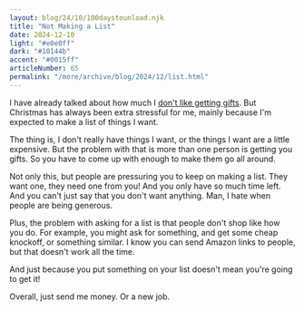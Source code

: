```yaml
---
layout: blog/24/10/100daystounload.njk
title: "Not Making a List"
date: 2024-12-10
light: "#e0e0ff"
dark: "#10144b"
accent: "#0015ff"
articleNumber: 65
permalink: "/more/archive/blog/2024/12/list.html"
---
```

I have already talked about how much I [don't like getting gifts](gifts.html). But Christmas has always been extra stressful for me, mainly because I'm expected to make a list of things I want.

The thing is, I don't really have things I want, or the things I want are a little expensive. But the problem with that is more than one person is getting you gifts. So you have to come up with enough to make them go all around.

Not only this, but people are pressuring you to keep on making a list. They want one, they need one from you! And you only have so much time left. And you can't just say that you don't want anything. Man, I hate when people are being generous.

Plus, the problem with asking for a list is that people don't shop like how you do. For example, you might ask for something, and get some cheap knockoff, or something similar. I know you can send Amazon links to people, but that doesn't work all the time. 

And just because you put something on your list doesn't mean you're going to get it!

Overall, just send me money. Or a new job.